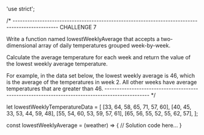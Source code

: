 'use strict';

/* ------------------------------------------------------------------------------------------------
CHALLENGE 7

Write a function named lowestWeeklyAverage that accepts a two-dimensional array of daily temperatures grouped week-by-week.

Calculate the average temperature for each week and return the value of the lowest weekly average temperature.

For example, in the data set below, the lowest weekly average is 46, which is the average of the temperatures in week 2. All other weeks have average temperatures that are greater than 46.
------------------------------------------------------------------------------------------------ */

let lowestWeeklyTemperatureData = [
  [33, 64, 58, 65, 71, 57, 60],
  [40, 45, 33, 53, 44, 59, 48],
  [55, 54, 60, 53, 59, 57, 61],
  [65, 56, 55, 52, 55, 62, 57],
];

const lowestWeeklyAverage = (weather) => {
  // Solution code here...
}